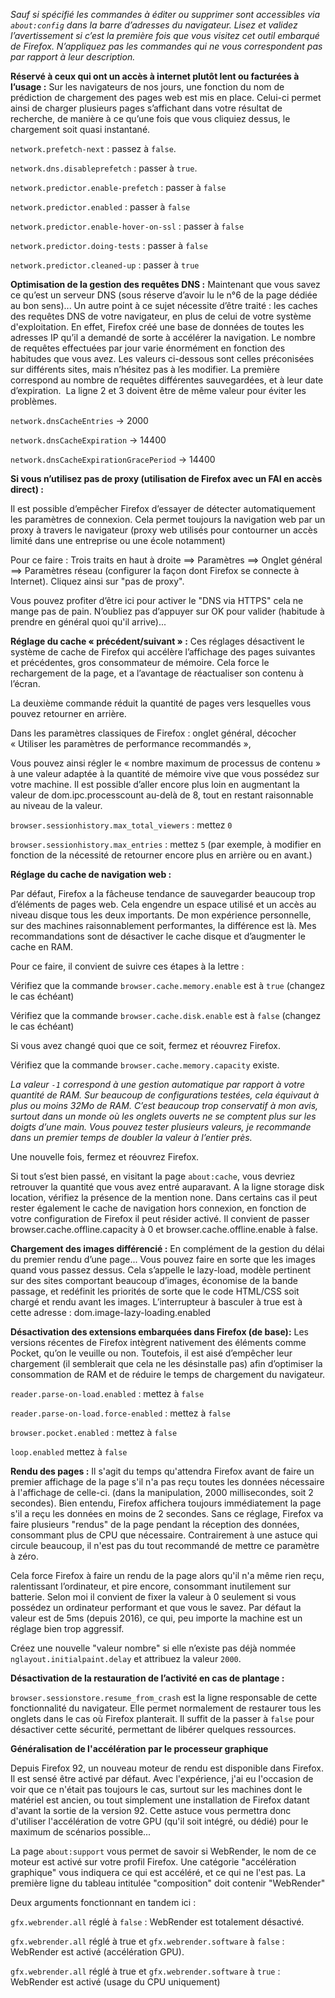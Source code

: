 *Sauf si spécifié les commandes à éditer ou supprimer sont accessibles via ```about:config``` dans la barre d’adresses du navigateur. 
Lisez et validez l’avertissement si c’est la première fois que vous visitez cet outil embarqué de Firefox. 
N’appliquez pas les commandes qui ne vous correspondent pas par rapport à leur description.*

**Réservé à ceux qui ont un accès à internet plutôt lent ou facturées à l’usage :**
Sur les navigateurs de nos jours, une fonction du nom de prédiction de chargement des pages web est mis en place. Celui-ci permet ainsi de charger plusieurs pages s’affichant dans votre résultat de recherche, de manière à ce qu’une fois que vous cliquiez dessus, le chargement soit quasi instantané.

```network.prefetch-next``` : passez à ```false```.

```network.dns.disableprefetch``` : passer à ```true```. 

```network.predictor.enable-prefetch``` : passer à ```false```

```network.predictor.enabled``` : passer à ```false```

```network.predictor.enable-hover-on-ssl``` : passer à ```false```

```network.predictor.doing-tests``` : passer à ```false```

```network.predictor.cleaned-up``` : passer à ```true```

**Optimisation de la gestion des requêtes DNS :**
Maintenant que vous savez ce qu’est un serveur DNS (sous réserve d’avoir lu le n°6 de la page dédiée au bon sens)...
Un autre point à ce sujet nécessite d’être traité : les caches des requêtes DNS de votre navigateur, en plus de celui de votre système d'exploitation. 
En effet, Firefox créé une base de données de toutes les adresses IP qu’il a demandé de sorte à accélérer la navigation. 
Le nombre de requêtes effectuées par jour varie énormément en fonction des habitudes que vous avez.
Les valeurs ci-dessous sont celles préconisées sur différents sites, mais n’hésitez pas à les modifier. 
La première correspond au nombre de requêtes différentes sauvegardées, et à leur date d’expiration. 
La ligne 2 et 3 doivent être de même valeur pour éviter les problèmes.

```network.dnsCacheEntries``` -> 2000

```network.dnsCacheExpiration``` -> 14400

```network.dnsCacheExpirationGracePeriod``` -> 14400

**Si vous n’utilisez pas de proxy (utilisation de Firefox avec un FAI en accès direct) :** 

Il est possible d’empêcher Firefox d’essayer de détecter automatiquement les paramètres de connexion. 
Cela permet toujours la navigation web par un proxy à travers le navigateur (proxy web utilisés pour contourner un accès limité dans une entreprise ou une école notamment)

Pour ce faire : Trois traits en haut à droite ==> Paramètres ==> Onglet général ==> Paramètres réseau (configurer la façon dont Firefox se connecte à Internet). 
Cliquez ainsi sur "pas de proxy". 

Vous pouvez profiter d’être ici pour activer le "DNS via HTTPS" cela ne mange pas de pain. 
N’oubliez pas d’appuyer sur OK pour valider (habitude à prendre en général quoi qu'il arrive)...



**Réglage du cache « précédent/suivant » :** 
Ces réglages désactivent le système de cache de Firefox qui accélère l’affichage des pages suivantes et précédentes, gros consommateur de mémoire. 
Cela force le rechargement de la page, et a l’avantage de réactualiser son contenu à l’écran. 

La deuxième commande réduit la quantité de pages vers lesquelles vous pouvez retourner en arrière.

Dans les paramètres classiques de Firefox : onglet général, décocher « Utiliser les paramètres de performance recommandés », 

Vous pouvez ainsi régler le « nombre maximum de processus de contenu » à une valeur adaptée à la quantité de mémoire vive que vous possédez sur votre machine. Il est possible d’aller encore plus loin en augmentant la valeur de dom.ipc.processcount au-delà de 8, tout en restant raisonnable au niveau de la valeur.

```browser.sessionhistory.max_total_viewers``` : mettez ```0```

```browser.sessionhistory.max_entries``` : mettez ```5``` (par exemple, à modifier en fonction de la nécessité de retourner encore plus en arrière ou en avant.)

**Réglage du cache de navigation web :**

Par défaut, Firefox a la fâcheuse tendance de sauvegarder beaucoup trop d’éléments de pages web. Cela engendre un espace utilisé et un accès au niveau disque tous les deux importants. De mon expérience personnelle, sur des machines raisonnablement performantes, la différence est là. Mes recommandations sont de désactiver le cache disque et d’augmenter le cache en RAM.

Pour ce faire, il convient de suivre ces étapes à la lettre :

Vérifiez que la commande ```browser.cache.memory.enable``` est à ```true``` (changez le cas échéant)
    
Vérifiez que la commande ```browser.cache.disk.enable``` est à ```false``` (changez le cas échéant)
    
Si vous avez changé quoi que ce soit, fermez et réouvrez Firefox.
    
Vérifiez que la commande ```browser.cache.memory.capacity``` existe.
    
*La valeur ```-1``` correspond à une gestion automatique par rapport à votre quantité de RAM. 
Sur beaucoup de configurations testées, cela équivaut à plus ou moins 32Mo de RAM. 
C’est beaucoup trop conservatif à mon avis, surtout dans un monde où les onglets ouverts ne se comptent plus sur les doigts d’une main.
Vous pouvez tester plusieurs valeurs, je recommande dans un premier temps de doubler la valeur à l’entier près.*

Une nouvelle fois, fermez et réouvrez Firefox.
    
Si tout s’est bien passé, en visitant la page ```about:cache```, vous devriez retrouver la quantité que vous avez entré auparavant. A la ligne storage disk location, vérifiez la présence de la mention none.
Dans certains cas il peut rester également le cache de navigation hors connexion, en fonction de votre configuration de Firefox il peut résider activé. Il convient de passer browser.cache.offline.capacity à 0 et browser.cache.offline.enable à false.

**Chargement des images différencié :**
En complément de la gestion du délai du premier rendu d’une page...
Vous pouvez faire en sorte que les images quand vous passez dessus. Cela s’appelle le lazy-load, modèle pertinent sur des sites comportant beaucoup d’images, économise de la bande passage, et redéfinit les priorités de sorte que le code HTML/CSS soit chargé et rendu avant les images. L’interrupteur à basculer à true est à cette adresse : dom.image-lazy-loading.enabled

**Désactivation des extensions embarquées dans Firefox (de base):**
Les versions récentes de Firefox intègrent nativement des éléments comme Pocket, qu’on le veuille ou non. Toutefois, il est aisé d’empêcher leur chargement (il semblerait que cela ne les désinstalle pas) afin d’optimiser la consommation de RAM et de réduire le temps de chargement du navigateur.

```reader.parse-on-load.enabled``` : mettez à ```false``` 

```reader.parse-on-load.force-enabled``` : mettez à ```false``` 

```browser.pocket.enabled``` : mettez à ```false``` 

```loop.enabled``` mettez à ```false``` 

**Rendu des pages :** 
Il s'agit du temps qu'attendra Firefox avant de faire un premier affichage de la page s'il n'a pas reçu toutes les données nécessaire à l'affichage de celle-ci.
(dans la manipulation, 2000 millisecondes, soit 2 secondes). 
Bien entendu, Firefox affichera toujours immédiatement la page s'il a reçu les données en moins de 2 secondes.
Sans ce réglage, Firefox va faire plusieurs "rendus" de la page pendant la réception des données, consommant plus de CPU que nécessaire. 
Contrairement à une astuce qui circule beaucoup, il n'est pas du tout recommandé de mettre ce paramètre à zéro. 

Cela force Firefox à faire un rendu de la page alors qu'il n'a même rien reçu, ralentissant l’ordinateur, et pire encore, consommant inutilement sur batterie. 
Selon moi il convient de fixer la valeur à 0 seulement si vous possédez un ordinateur performant et que vous le savez.
Par défaut la valeur est de 5ms (depuis 2016), ce qui, peu importe la machine est un réglage bien trop aggressif.

Créez une nouvelle "valeur nombre" si elle n’existe pas déjà nommée ```nglayout.initialpaint.delay``` et attribuez la valeur ```2000```.

**Désactivation de la restauration de l’activité en cas de plantage :** 

```browser.sessionstore.resume_from_crash``` est la ligne responsable de cette fonctionnalité du navigateur.
Elle permet normalement de restaurer tous les onglets dans le cas où Firefox planterait.
Il suffit de la passer à ```false``` pour désactiver cette sécurité, permettant de libérer quelques ressources. 

**Généralisation de l'accélération par le processeur graphique**

Depuis Firefox 92, un nouveau moteur de rendu est disponible dans Firefox. Il est sensé être activé par défaut.
Avec l'expérience, j'ai eu l'occasion de voir que ce n'était pas toujours le cas, surtout sur les machines dont le matériel est ancien, ou tout simplement une installation de Firefox datant d'avant la sortie de la version 92.
Cette astuce vous permettra donc d'utiliser l'accélération de votre GPU (qu'il soit intégré, ou dédié) pour le maximum de scénarios possible...

La page ```about:support``` vous permet de savoir si WebRender, le nom de ce moteur est activé sur votre profil Firefox.
Une catégorie "accélération graphique" vous indiquera ce qui est accéléré, et ce qui ne l'est pas.
La première ligne du tableau intitulée "composition" doit contenir "WebRender"

Deux arguments fonctionnant en tandem ici : 

```gfx.webrender.all``` réglé à ```false``` : WebRender est totalement désactivé.

```gfx.webrender.all``` réglé à true et ```gfx.webrender.software``` à ```false``` : WebRender est activé (accélération GPU).

```gfx.webrender.all``` réglé à true et ```gfx.webrender.software``` à ```true``` : WebRender est activé (usage du CPU uniquement)


